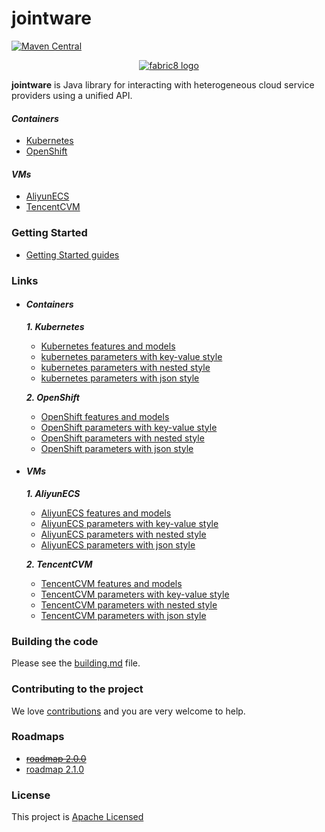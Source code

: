 jointware
=======

[![Maven Central](https://maven-badges.herokuapp.com/maven-central/io.fabric8/fabric8-project/badge.svg?style=flat-square)](https://maven-badges.herokuapp.com/maven-central/io.fabric8/fabric8-project/)

<p align="center">
  <a href="https://github.com/isdream/jointware">
  	<img src="https://avatars1.githubusercontent.com/u/19262176?s=200&v=4" alt="fabric8 logo"/>
  </a>
</p>

<b>jointware</b> is Java library for interacting with heterogeneous cloud service providers using a unified API.

#### **_Containers_**

* <a href="http://kubernetes.io/">Kubernetes</a>
* <a href="https://www.openshift.com/">OpenShift</a>

#### **_VMs_**

* <a href="https://www.aliyun.com/">AliyunECS</a>
* <a href="https://cloud.tencent.com/">TencentCVM</a>



### Getting Started

* [Getting Started guides](get-started.md)


### Links

- #### **_Containers_**

  **_1. Kubernetes_**
  
    * [Kubernetes features and models](docs/containers/kubernetes/kind-model.md) 
    * [kubernetes parameters with key-value style](docs/containers/Kubernetes/model-parameters-kv.md)
    * [kubernetes parameters with nested style](docs/containers/Kubernetes/model-parameters-nested.md)
    * [kubernetes parameters with json style](docs/containers/Kubernetes/model-parameters-json.md)
  
  **_2. OpenShift_**
  
    * [OpenShift features and models](docs/containers/OpenShift/kind-model.md) 
    * [OpenShift parameters with key-value style](docs/containers/OpenShift/model-parameters-kv.md)
    * [OpenShift parameters with nested style](docs/containers/OpenShift/model-parameters-nested.md)
    * [OpenShift parameters with json style](docs/containers/OpenShift/model-parameters-json.md)
 
- #### **_VMs_**

   **_1. AliyunECS_**
  
    * [AliyunECS features and models](docs/VMs/AliyunECS/kind-model.md) 
    * [AliyunECS parameters with key-value style](docs/VMs/AliyunECS/model-parameters-kv.md)
    * [AliyunECS parameters with nested style](docs/VMs/AliyunECS/model-parameters-nested.md)
    * [AliyunECS parameters with json style](docs/VMs/AliyunECS/model-parameters-json.md)

   **_2. TencentCVM_**
  
    * [TencentCVM features and models](docs/VMs/TencentCVM/kind-model.md) 
    * [TencentCVM parameters with key-value style](docs/VMs/TencentCVM/model-parameters-kv.md)
    * [TencentCVM parameters with nested style](docs/VMs/TencentCVM/model-parameters-nested.md)
    * [TencentCVM parameters with json style](docs/VMs/TencentCVM/model-parameters-json.md)

### Building the code

Please see the [building.md](docs/building.md) file.

### Contributing to the project

We love [contributions](docs/contributing.md) and you are very welcome to help.

### Roadmaps

* [~~roadmap 2.0.0~~ ](docs/roadmaps/roadmap-2.0.0.md) 
* [roadmap 2.1.0](docs/roadmaps/roadmap-2.1.0.md)


### License

This project is [Apache Licensed](license.txt)

